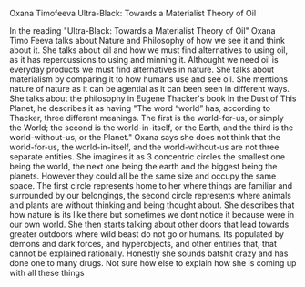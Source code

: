 
Oxana Timofeeva
Ultra-Black: Towards a Materialist Theory of Oil

In the reading "Ultra-Black: Towards a Materialist Theory of Oil" Oxana Timo Feeva talks about Nature and Philosophy of how we see it and think about it. She talks about oil and how we must find alternatives to using oil, as it has repercussions to using and minning it. Althought we need oil is everyday products we must find alternatives in nature. She talks about materialism by comparing it to how humans use and see oil. She mentions nature of nature as it can be agential as it can been seen in different ways. 
  She talks about the philosophy in Eugene Thacker's book In the Dust of This Planet, he describes it as having "The word “world” has, according to Thacker, three different meanings. The first is the world-for-us, or simply the World; the second is the world-in-itself, or the Earth, and the third is the world-without-us, or the Planet." Oxana says she does not think that the world-for-us, the world-in-itself, and the world-without-us are not three separate entities. She imagines it as 3 concentric circles the smallest one being the world, the next one being the earth and the biggest being the planets. However they could all be the same size and occupy the same space.
   The first circle represents home to her where things are familiar and surrounded by our belongings, the second circle represents where animals and plants are without thinking and being thought about. She describes that how nature is its like there but sometimes we dont notice it because were in our own world. She then starts talking about other doors that lead towards greater outdoors where wild beast do not go or humans. Its populated by demons and dark forces, and hyperobjects, and other entities that, that cannot be explained rationally. 
 Honestly she sounds batshit crazy and has done one to many drugs. Not sure how else to explain how she is coming up with all these things
